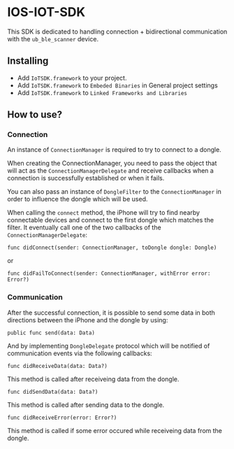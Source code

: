 # IOS-IOT-SDK
This SDK is dedicated to handling connection + bidirectional communication with the `ub_ble_scanner` device.

## Installing
- Add `IoTSDK.framework` to your project.
- Add `IoTSDK.framework` to `Embeded Binaries` in General project settings
- Add `IoTSDK.framework` to `Linked Frameworks and Libraries`

## How to use?

### Connection

An instance of `ConnectionManager` is required to try to connect to a dongle.

When creating the ConnectionManager, you need to pass the object that will act as the `ConnectionManagerDelegate` and receive callbacks when a connection is successfully established or when it fails.

You can also pass an instance of `DongleFilter` to the `ConnectionManager` in order to influence the dongle which will be used.

When calling the `connect` method, the iPhone will try to find nearby connectable devices and connect to the first dongle which matches the filter. It eventually call one of the two callbacks of the `ConnectionManagerDelegate`:

```
func didConnect(sender: ConnectionManager, toDongle dongle: Dongle)
```

or

```
func didFailToConnect(sender: ConnectionManager, withError error: Error?)
```

### Communication

After the successful connection, it is possible to send some data in both directions between the iPhone and the dongle by using:

```
public func send(data: Data)
```

And by implementing `DongleDelegate` protocol which will be notified of communication events via the following callbacks:

```
func didReceiveData(data: Data?)
```

This method is called after receiveing data from the dongle.

```
func didSendData(data: Data?)
```

This method is called after sending data to the dongle.

```
func didReceiveError(error: Error?)
```

This method is called if some error occured while receiveing data from the dongle.


